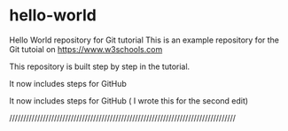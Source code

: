 # hello-world
Hello World repository for Git tutorial
This is an example repository for the Git tutoial on https://www.w3schools.com

This repository is built step by step in the tutorial.

It now includes steps for GitHub

It now includes steps for GitHub ( I wrote this for the second edit)

/////////////////////////////////////////////////////////////////////////////////
